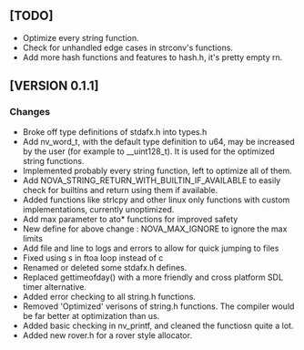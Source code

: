 ## \[TODO\]
*   Optimize every string function.
*   Check for unhandled edge cases in strconv's functions.
*   Add more hash functions and features to hash.h, it's pretty empty rn.

## \[VERSION 0.1.1\]
### Changes
*   Broke off type definitions of stdafx.h into types.h
*   Add nv_word_t, with the default type definition to u64, may be increased by the user (for example to __uint128_t). It is used for the optimized string functions.
*   Implemented probably every string function, left to optimize all of them.
*   Add NOVA_STRING_RETURN_WITH_BUILTIN_IF_AVAILABLE to easily check for builtins and return using them if available.
*   Added functions like strlcpy and other linux only functions with custom implementations, currently unoptimized.
*   Add max parameter to ato* functions for improved safety
*   New define for above change : NOVA_MAX_IGNORE to ignore the max limits
*   Add file and line to logs and errors to allow for quick jumping to files
*   Fixed using s in ftoa loop instead of c
*   Renamed or deleted some stdafx.h defines.
*   Replaced gettimeofday() with a more friendly and cross platform SDL timer alternative.
*   Added error checking to all string.h functions.
*   Removed 'Optimized' verisons of string.h functions. The compiler would be far better at optimization than us.
*   Added basic checking in nv_printf, and cleaned the functiosn quite a lot.
*   Added new rover.h for a rover style allocator.